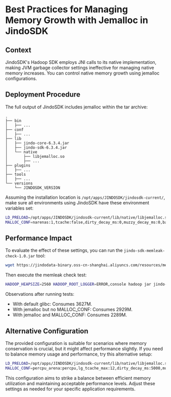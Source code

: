 # Best Practices for Managing Memory Growth with Jemalloc in JindoSDK

## Context

JindoSDK's Hadoop SDK employs JNI calls to its native implementation, making JVM garbage collector settings ineffective for managing native memory increases. You can control native memory growth using jemalloc configurations.

## Deployment Procedure

The full output of JindoSDK includes jemalloc within the tar archive:

```text
.
├── bin
│   ├── ...
├── conf
│   ├── ...
├── lib
│   ├── jindo-core-6.3.4.jar
│   ├── jindo-sdk-6.3.4.jar
│   └── native
│       ├── libjemalloc.so
│       ├── ...
├── plugins
│   ├── ...
├── tools
│   ├── ...
└── versions
    └── JINDOSDK_VERSION
```

Assuming the installation location is `/opt/apps/JINDOSDK/jindosdk-current/`, make sure all environments using JindoSDK have these environment variables set:
```bash
LD_PRELOAD=/opt/apps/JINDOSDK/jindosdk-current/lib/native/libjemalloc.so
MALLOC_CONF=narenas:1,tcache:false,dirty_decay_ms:0,muzzy_decay_ms:0,background_thread:true,abort_conf:true
```

## Performance Impact

To evaluate the effect of these settings, you can run the `jindo-sdk-memleak-check-1.0.jar` tool:

```bash
wget https://jindodata-binary.oss-cn-shanghai.aliyuncs.com/resources/memcheck/jindo-sdk-memleak-check-1.0.jar
```

Then execute the memleak check test:
```bash
HADOOP_HEAPSIZE=2560 HADOOP_ROOT_LOGGER=ERROR,console hadoop jar jindo-sdk-memleak-check-1.0.jar MemLeakTestProgram -baseDir oss:/<your-bucket>/ -duration 8899
```

Observations after running tests:
- With default glibc: Consumes 3627M.
- With jemalloc but no MALLOC_CONF: Consumes 2929M.
- With jemalloc and MALLOC_CONF: Consumes 2289M.

## Alternative Configuration

The provided configuration is suitable for scenarios where memory conservation is crucial, but it might affect performance slightly. If you need to balance memory usage and performance, try this alternative setup:
```bash
LD_PRELOAD=/opt/apps/JINDOSDK/jindosdk-current/lib/native/libjemalloc.so
MALLOC_CONF=percpu_arena:percpu,lg_tcache_max:12,dirty_decay_ms:5000,muzzy_decay_ms:5000
```
This configuration aims to strike a balance between efficient memory utilization and maintaining acceptable performance levels. Adjust these settings as needed for your specific application requirements.